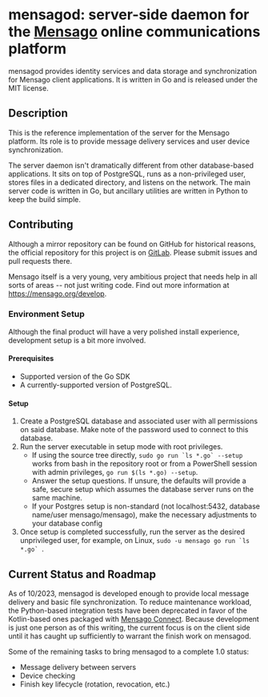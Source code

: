 # mensagod: server-side daemon for the [Mensago](https://mensago.org) online communications platform

mensagod provides identity services and data storage and synchronization for Mensago client applications. It is written in Go and is released under the MIT license. 

## Description

This is the reference implementation of the server for the Mensago platform. Its role is to provide message delivery services and user device synchronization.

The server daemon isn't dramatically different from other database-based applications. It sits on top of PostgreSQL, runs as a non-privileged user, stores files in a dedicated directory, and listens on the network. The main server code is written in Go, but ancillary utilities are written in Python to keep the build simple.

## Contributing

Although a mirror repository can be found on GitHub for historical reasons, the official repository for this project is on [GitLab](https://gitlab.com/mensago/mensagod). Please submit issues and pull requests there.

Mensago itself is a very young, very ambitious project that needs help in all sorts of areas -- not just writing code. Find out more information at https://mensago.org/develop.

### Environment Setup

Although the final product will have a very polished install experience, development setup is a bit more involved.

#### Prerequisites

- Supported version of the Go SDK
- A currently-supported version of PostgreSQL.

#### Setup

1. Create a PostgreSQL database and associated user with all permissions on said database. Make note of the password used to connect to this database.
2. Run the server executable in setup mode with root privileges.
	- If using the source tree directly, ```sudo go run `ls *.go` --setup``` works from bash in the repository root or from a PowerShell session with admin privileges, `go run $(ls *.go) --setup`.
	- Answer the setup questions. If unsure, the defaults will provide a safe, secure setup which assumes the database server runs on the same machine.
	- If your Postgres setup is non-standard (not localhost:5432, database name/user mensago/mensago), make the necessary adjustments to your database config
3. Once setup is completed successfully, run the server as the desired unprivileged user, for example, on Linux, ```sudo -u mensago go run `ls *.go` ```.

## Current Status and Roadmap

As of 10/2023, mensagod is developed enough to provide local message delivery and basic file synchronization. To reduce maintenance workload, the Python-based integration tests have been deprecated in favor of the Kotlin-based ones packaged with [Mensago Connect](https://gitlab.com/mensago/connect). Because development is just one person as of this writing, the current focus is on the client side until it has caught up sufficiently to warrant the finish work on mensagod.

Some of the remaining tasks to bring mensagod to a complete 1.0 status:

- Message delivery between servers
- Device checking
- Finish key lifecycle (rotation, revocation, etc.)
